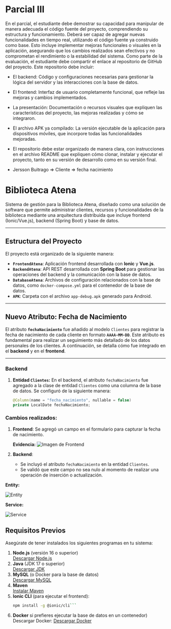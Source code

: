 # Parcial III

En el parcial, el estudiante debe demostrar su capacidad para manipular de manera adecuada el código fuente del proyecto, comprendiendo su estructura y funcionamiento. Deberá ser capaz de agregar nuevas funcionalidades en tiempo real, utilizando el código fuente ya construido como base. Esto incluye implementar mejoras funcionales o visuales en la aplicación, asegurando que los cambios realizados sean efectivos y no comprometan el rendimiento o la estabilidad del sistema. Como parte de la evaluación, el estudiante debe compartir el enlace al repositorio de GitHub del proyecto. Este repositorio debe incluir:

  
- El backend: Código y configuraciones necesarias para gestionar la lógica del servidor y las interacciones con la base de datos.
- El frontend: Interfaz de usuario completamente funcional, que refleje las mejoras y cambios implementados.
- La presentación: Documentación o recursos visuales que expliquen las características del proyecto, las mejoras realizadas y cómo se integraron.
- El archivo APK ya compilado: La versión ejecutable de la aplicación para dispositivos móviles, que incorpore todas las funcionalidades mejoradas.
- El repositorio debe estar organizado de manera clara, con instrucciones en el archivo README que expliquen cómo clonar, instalar y ejecutar el proyecto, tanto en su versión de desarrollo como en su versión final.

- Jersson Buitrago => Cliente => fecha nacimiento

# **Biblioteca Atena**

Sistema de gestión para la Biblioteca Atena, diseñado como una solución de software que permite administrar clientes, recursos y funcionalidades de la biblioteca mediante una arquitectura distribuida que incluye frontend (Ionic/Vue.js), backend (Spring Boot) y base de datos.

---

## **Estructura del Proyecto**

El proyecto está organizado de la siguiente manera:

- **`FrontendAtena`**: Aplicación frontend desarrollada con **Ionic** y **Vue.js**.
- **`BackendAtena`**: API REST desarrollada con **Spring Boot** para gestionar las operaciones del backend y la comunicación con la base de datos.
- **`DatabaseAtena`**: Archivos de configuración relacionados con la base de datos, como `docker-compose.yml` para el contenedor de la base de datos.
- **`APK`**: Carpeta con el archivo `app-debug.apk` generado para Android.

---

## **Nuevo Atributo: Fecha de Nacimiento**

El atributo **`fechaNacimiento`** fue añadido al modelo `Clientes` para registrar la fecha de nacimiento de cada cliente en formato **`AAAA-MM-DD`**. Este atributo es fundamental para realizar un seguimiento más detallado de los datos personales de los clientes. A continuación, se detalla cómo fue integrado en el **backend** y en el **frontend**.

---

### **Backend**

1. **Entidad `Clientes`:**
   En el backend, el atributo `fechaNacimiento` fue agregado a la clase de entidad `Clientes` como una columna de la base de datos. Se configuró de la siguiente manera:
   ```java
   @Column(name = "fecha_nacimiento", nullable = false)
   private LocalDate fechaNacimiento;

### **Cambios realizados:**
1. **Frontend**: Se agregó un campo en el formulario para capturar la fecha de nacimiento.
   
   **Evidencia:**
   ![Imagen de Frontend](Biblioteca-Atena-main/img/front.png)
   
2. **Backend**:
   - Se incluyó el atributo `fechaNacimiento` en la entidad `Clientes`.
   - Se validó que este campo no sea nulo al momento de realizar una operación de inserción o actualización.
  
**Entity:**
  
  ![Entity](Biblioteca-Atena-main/img/entity.png)

  **Service:**

  ![Service](Biblioteca-Atena-main/img/service.png)


## **Requisitos Previos**

Asegúrate de tener instalados los siguientes programas en tu sistema:

1. **Node.js** (versión 16 o superior)  
   [Descargar Node.js](https://nodejs.org)  
2. **Java** (JDK 17 o superior)  
   [Descargar JDK](https://www.oracle.com/java/technologies/javase-jdk17-downloads.html)  
3. **MySQL** (o Docker para la base de datos)  
   [Descargar MySQL](https://dev.mysql.com/downloads/)  
4. **Maven**  
   [Instalar Maven](https://maven.apache.org/install.html)  
5. **Ionic CLI** (para ejecutar el frontend):  
   ```bash
   npm install -g @ionic/cli```
6. **Docker** si prefieres ejecutar la base de datos en un contenedor)
Descargar Docker: [Descargar Docker](https://docs.docker.com/get-docker/)


